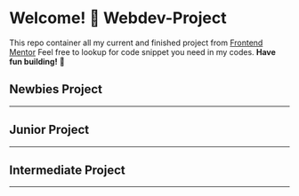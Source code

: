 # Welcome! 👋 Webdev-Project 
     
This repo container all my current and finished project from 
[Frontend Mentor](https://www.frontendmentor.io) Feel free to lookup for code snippet you need in my codes. 
**Have fun building!** 🚀

## Newbies Project
---
## Junior Project
---
## Intermediate Project
---

